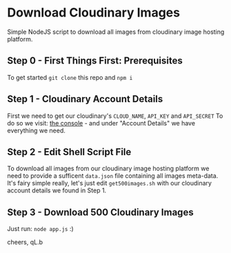 # Download Cloudinary Images
Simple NodeJS script to download all images from cloudinary image hosting platform.
## Step 0 - First Things First: Prerequisites
To get started ```git clone``` this repo and ```npm i```
## Step 1 - Cloudinary Account Details
First we need to get our cloudinary's ```CLOUD_NAME```, ```API_KEY``` and ```API_SECRET```
To do so we visit: [the console](https://cloudinary.com/console) - and under "Account Details" we have everything we need.
## Step 2 - Edit Shell Script File
To download all images from our cloudinary image hosting platform we need to provide a sufficent ```data.json``` file containing all images meta-data. It's fairy simple really, let's just edit ```get500images.sh``` with our cloudinary account details we found in Step 1.
## Step 3 - Download 500 Cloudinary Images
Just run: ```node app.js``` :)

cheers,
qL.b

